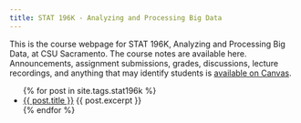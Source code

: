 ```yaml
---
title: STAT 196K - Analyzing and Processing Big Data
---
```


This is the course webpage for STAT 196K, Analyzing and Processing Big Data, at CSU Sacramento.
The course notes are available here.
Announcements, assignment submissions, grades, discussions, lecture recordings, and anything that may identify students is [available on Canvas](https://csus.instructure.com/courses/75528).

<ul>
  {% for post in site.tags.stat196k %}
    <li>
      <a href="{{ post.url | relative_url }}">{{ post.title }}</a>
      {{ post.excerpt }}
    </li>
  {% endfor %}
</ul>
